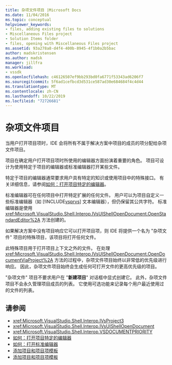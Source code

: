 ```yaml
---
title: 杂项文件项目 |Microsoft Docs
ms.date: 11/04/2016
ms.topic: conceptual
helpviewer_keywords:
- files, adding existing files to solutions
- Miscellaneous Files project
- Solution Items folder
- files, opening with Miscellaneous Files project
ms.assetid: 93a278a8-d4f4-400b-8945-4f1b0a2b5bac
author: madskristensen
ms.author: madsk
manager: jillfra
ms.workload:
- vssdk
ms.openlocfilehash: c46126507ef9bb293bd0fa6771f53343ad6206f7
ms.sourcegitcommit: 5f6ad1cefbcd3d531ce587ad30e684684f4c4d44
ms.translationtype: MT
ms.contentlocale: zh-CN
ms.lasthandoff: 10/22/2019
ms.locfileid: "72726681"
---
```

# <a name="miscellaneous-files-project"></a>杂项文件项目
当用户打开项目项时，IDE 会将所有不属于解决方案中项目的成员的项分配给杂项文件项目。

 项目在确定用户打开项目项时所使用的编辑器方面扮演着重要的角色。 项目可设计为使用特定于项目的编辑器或标准编辑器打开某些文件。

 特定于项目的编辑器通常要求用户具有特定的知识或使用项目中的特殊接口。 有关详细信息，请参阅[如何：打开项目特定的编辑器](../../extensibility/how-to-open-project-specific-editors.md)。

 标准编辑器可在任何项目中打开特定扩展的任何文件。 用户可以为项目自定义一些标准编辑器（如 [!INCLUDE[vsprvs](../../code-quality/includes/vsprvs_md.md)] 文本编辑器），但仍保留其公共字符。 标准编辑器是使用 <xref:Microsoft.VisualStudio.Shell.Interop.IVsUIShellOpenDocument.OpenStandardEditor%2A> 方法创建的。

 如果解决方案中没有项目响应它可以打开项目项，则 IDE 将提供一个名为 "杂项文件" 项目的特殊项目，该项目将打开任何文件。

 此特殊项目用于打开项目上下文之外的文件。 在处理 <xref:Microsoft.VisualStudio.Shell.Interop.IVsUIShellOpenDocument.OpenDocumentViaProject%2A> 方法的过程中，杂项文件项目始终以非常低的优先级进行响应。 因此，杂项文件项目始终会生成任何可打开文件的更高优先级的项目。

 "杂项文件" 项目不要求用户在 "**新建项目**" 对话框中显式创建它。 此外，杂项文件项目不会永久管理项目成员的列表。 它使用可选功能来记录每个用户最近使用过的文件的列表。

## <a name="see-also"></a>请参阅
- <xref:Microsoft.VisualStudio.Shell.Interop.IVsProject3>
- <xref:Microsoft.VisualStudio.Shell.Interop.IVsUIShellOpenDocument>
- <xref:Microsoft.VisualStudio.Shell.Interop.VSDOCUMENTPRIORITY>
- [如何：打开项目特定的编辑器](../../extensibility/how-to-open-project-specific-editors.md)
- [如何：打开标准编辑器](../../extensibility/how-to-open-standard-editors.md)
- [添加项目和项目项模板](../../extensibility/internals/adding-project-and-project-item-templates.md)
- [添加项目和项目项模板](../../extensibility/internals/adding-project-and-project-item-templates.md)